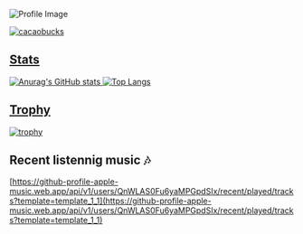 ![Profile Image](https://github.com/cacaobucks/cacaobucks/blob/main/githubPFhead.png?raw=true)


<p align="left">
  <a href="https://github.com/cacaobucks/cacaobucks/">
    <img src="https://komarev.com/ghpvc/?username=cacaobucks" alt="cacaobucks" />
</p>

## Stats
![Anurag's GitHub stats](https://github-readme-stats.vercel.app/api?username=cacaobucks&show_icons=true&theme=synthwave)
![Top Langs](https://github-readme-stats.vercel.app/api/top-langs/?username=cacaobucks&layout=compact&theme=synthwave)
## Trophy
[![trophy](https://github-profile-trophy.vercel.app/?username=cacaobucks&theme=radical)](https://github.com/cacaobucks/github-profile-trophy)

## Recent listennig music 🎶
[https://github-profile-apple-music.web.app/api/v1/users/QnWLAS0Fu6yaMPGpdSIx/recent/played/tracks?template=template_1_1](https://github-profile-apple-music.web.app/api/v1/users/QnWLAS0Fu6yaMPGpdSIx/recent/played/tracks?template=template_1_1)
